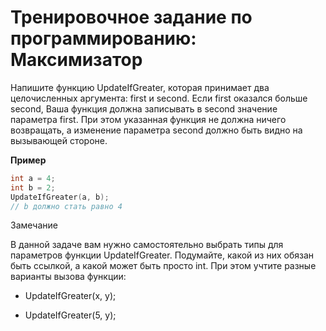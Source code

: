 # Тренировочное задание по программированию: Максимизатор

Напишите функцию UpdateIfGreater, которая принимает два целочисленных аргумента: first и second. Если first оказался больше second, Ваша функция должна записывать в second значение параметра first. При этом указанная функция не должна ничего возвращать, а изменение параметра second должно быть видно на вызывающей стороне.

**Пример**

```C++
int a = 4;
int b = 2;
UpdateIfGreater(a, b);
// b должно стать равно 4
```

Замечание

В данной задаче вам нужно самостоятельно выбрать типы для параметров функции UpdateIfGreater. Подумайте, какой из них обязан быть ссылкой, а какой может быть просто int. При этом учтите разные варианты вызова функции:

- UpdateIfGreater(x, y);

- UpdateIfGreater(5, y);

